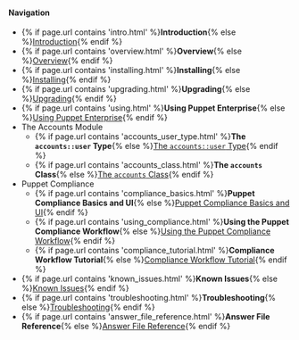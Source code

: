 <!-- 
#### Navigation

- [Introduction](./intro.html)
- [Overview](./overview.html)
- [Installing](./installing.html)
- [Upgrading](./upgrading.html)
- [Using Puppet Enterprise](./using.html)
- The Accounts Module
    - [The `accounts::user` Type](./accounts_user_type.html)
    - [The `accounts` Class](./accounts_class.html)
- Puppet Compliance
    - [Puppet Compliance Basics and UI](./compliance_basics.html)
    - [Using the Puppet Compliance Workflow](./using_compliance.html)
    - [Compliance Workflow Tutorial](./compliance_tutorial.html)
- [Known Issues](./known_issues.html)
- [Troubleshooting](./troubleshooting.html)
- [Answer File Reference](./answer_file_reference.html)

find:
(?<=^<li>)(<a href="\./([\w_]+\.html)">(.+?)</a>)(?=</li>)
replace:
{% if page.url contains '\2' %}<strong>\3</strong>{% else %}\1{% endif %}

Alternately, if we're keeping the output as markdown: 
find:
^(\s*- )(\[([^\]]+)\]\(\./([\w_]+\.html)\))
replace:
\1{% if page.url contains '\4' %}**\3**{% else %}\2{% endif %}
 -->


<h4>Navigation</h4>

<ul>
<li>{% if page.url contains 'intro.html' %}<strong>Introduction</strong>{% else %}<a href="./intro.html">Introduction</a>{% endif %}</li>
<li>{% if page.url contains 'overview.html' %}<strong>Overview</strong>{% else %}<a href="./overview.html">Overview</a>{% endif %}</li>
<li>{% if page.url contains 'installing.html' %}<strong>Installing</strong>{% else %}<a href="./installing.html">Installing</a>{% endif %}</li>
<li>{% if page.url contains 'upgrading.html' %}<strong>Upgrading</strong>{% else %}<a href="./upgrading.html">Upgrading</a>{% endif %}</li>
<li>{% if page.url contains 'using.html' %}<strong>Using Puppet Enterprise</strong>{% else %}<a href="./using.html">Using Puppet Enterprise</a>{% endif %}</li>
<li>The Accounts Module
<ul>
<li>{% if page.url contains 'accounts_user_type.html' %}<strong>The <code>accounts::user</code> Type</strong>{% else %}<a href="./accounts_user_type.html">The <code>accounts::user</code> Type</a>{% endif %}</li>
<li>{% if page.url contains 'accounts_class.html' %}<strong>The <code>accounts</code> Class</strong>{% else %}<a href="./accounts_class.html">The <code>accounts</code> Class</a>{% endif %}
</li>
</ul></li>
<li>Puppet Compliance
<ul>
<li>{% if page.url contains 'compliance_basics.html' %}<strong>Puppet Compliance Basics and UI</strong>{% else %}<a href="./compliance_basics.html">Puppet Compliance Basics and UI</a>{% endif %}</li>
<li>{% if page.url contains 'using_compliance.html' %}<strong>Using the Puppet Compliance Workflow</strong>{% else %}<a href="./using_compliance.html">Using the Puppet Compliance Workflow</a>{% endif %}</li>
<li>{% if page.url contains 'compliance_tutorial.html' %}<strong>Compliance Workflow Tutorial</strong>{% else %}<a href="./compliance_tutorial.html">Compliance Workflow Tutorial</a>{% endif %}</li>
</ul></li>
<li>{% if page.url contains 'known_issues.html' %}<strong>Known Issues</strong>{% else %}<a href="./known_issues.html">Known Issues</a>{% endif %}</li>
<li>{% if page.url contains 'troubleshooting.html' %}<strong>Troubleshooting</strong>{% else %}<a href="./troubleshooting.html">Troubleshooting</a>{% endif %}</li>
<li>{% if page.url contains 'answer_file_reference.html' %}<strong>Answer File Reference</strong>{% else %}<a href="./answer_file_reference.html">Answer File Reference</a>{% endif %}</li>
</ul>


